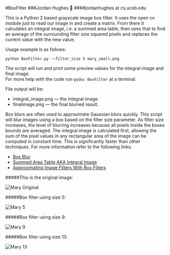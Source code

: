 #BoxFilter
###Jordan Hughes :see_no_evil:
####jordanhughes at cs.ucsb.edu

This is a Python 2 based grayscale image box filter.  It uses the open cv module just to read our image in and create a matrix.
From there it calculates an integral image, i.e. a summed area table, then uses that to find an average of the surrounding filter size
squared pixels and replaces the current value with the new value.

Usage example is as follows:

```python BoxFilter.py -—filter_size 5 mary_small.png```

The script will run and print some preview values for the integral image and final image.  
For more help with the code run ```pydoc BoxFilter``` at a terminal.

File output will be:

* integral_image.png — the integral image.
* finalimage.png — the final blurred result.

Box blurs are often used to approximate Gaussian blurs quickly. This script will blur images using a box based on the filter size parameter. 
As filter size increases, the level of blurring increases because all pixels inside the boxes bounds are averaged. 
The integral image is calculated first, allowing the sum of the pixel values in any rectangular area of the image can
be computed in constant time. This is significantly faster than other techniques. For more information refer to the following links:

* [Box Blur](https://en.wikipedia.org/wiki/Box_blur)
* [Summed Area Table AKA Integral Image](https://en.wikipedia.org/wiki/Summed_area_table)
* [Approximating Image Filters With Box Filters](http://www.contrib.andrew.cmu.edu/~bpires/pdfs/box_filters.pdf)

#####This is the original image: 

![Mary Original](/images/mary_small.png)

#####Box filter using size 5:

![Mary 5](/images/mary_small_5.png)

#####Box filter using size 9:

![Mary 9](/images/mary_small_9.png)

#####Box filter using size 13:

![Mary 13](/images/mary_small_13.png)